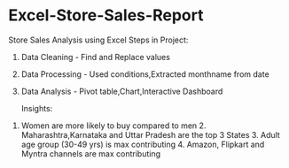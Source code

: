 # Excel-Store-Sales-Report
Store Sales Analysis using Excel
Steps in Project:
1) Data Cleaning - Find and Replace values
2) Data Processing - Used conditions,Extracted monthname from date
3) Data Analysis - Pivot table,Chart,Interactive Dashboard

   Insights:
1. Women are more likely to buy compared to men
   2. Maharashtra,Karnataka and Uttar Pradesh are the top 3 States 
   3. Adult age group (30-49 yrs) is max contributing
   4. Amazon, Flipkart and Myntra channels are max contributing
